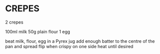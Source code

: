 # CREPES

2 crepes

100ml milk
50g plain flour
1 egg

beat milk, flour, egg in a Pyrex jug
add enough batter to the centre of the pan and spread
flip when crispy on one side
heat until desired

